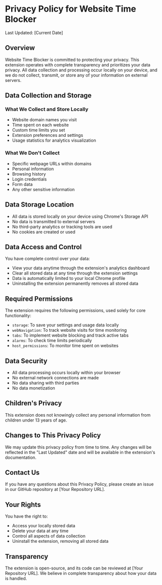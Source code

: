 # Privacy Policy for Website Time Blocker

Last Updated: [Current Date]

## Overview

Website Time Blocker is committed to protecting your privacy. This extension operates with complete transparency and prioritizes your data privacy. All data collection and processing occur locally on your device, and we do not collect, transmit, or store any of your information on external servers.

## Data Collection and Storage

### What We Collect and Store Locally
- Website domain names you visit
- Time spent on each website
- Custom time limits you set
- Extension preferences and settings
- Usage statistics for analytics visualization

### What We Don't Collect
- Specific webpage URLs within domains
- Personal information
- Browsing history
- Login credentials
- Form data
- Any other sensitive information

## Data Storage Location

- All data is stored locally on your device using Chrome's Storage API
- No data is transmitted to external servers
- No third-party analytics or tracking tools are used
- No cookies are created or used

## Data Access and Control

You have complete control over your data:
- View your data anytime through the extension's analytics dashboard
- Clear all stored data at any time through the extension settings
- Data is automatically limited to your local Chrome profile
- Uninstalling the extension permanently removes all stored data

## Required Permissions

The extension requires the following permissions, used solely for core functionality:
- `storage`: To save your settings and usage data locally
- `webNavigation`: To track website visits for time monitoring
- `tabs`: To implement website blocking and track active tabs
- `alarms`: To check time limits periodically
- `host_permissions`: To monitor time spent on websites

## Data Security

- All data processing occurs locally within your browser
- No external network connections are made
- No data sharing with third parties
- No data monetization

## Children's Privacy

This extension does not knowingly collect any personal information from children under 13 years of age.

## Changes to This Privacy Policy

We may update this privacy policy from time to time. Any changes will be reflected in the "Last Updated" date and will be available in the extension's documentation.

## Contact Us

If you have any questions about this Privacy Policy, please create an issue in our GitHub repository at [Your Repository URL].

## Your Rights

You have the right to:
- Access your locally stored data
- Delete your data at any time
- Control all aspects of data collection
- Uninstall the extension, removing all stored data

## Transparency

The extension is open-source, and its code can be reviewed at [Your Repository URL]. We believe in complete transparency about how your data is handled.